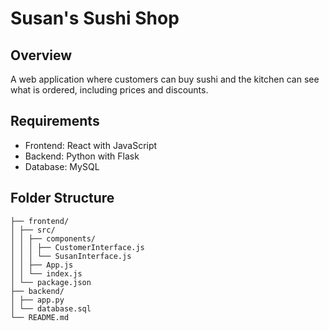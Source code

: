 # Susan's Sushi Shop

## Overview
A web application where customers can buy sushi and the kitchen can see what is ordered, including prices and discounts.

## Requirements
- Frontend: React with JavaScript
- Backend: Python with Flask
- Database: MySQL

## Folder Structure
```susan-sushi-shop/
├── frontend/
│ ├── src/
│ │ ├── components/
│ │ │ ├── CustomerInterface.js
│ │ │ └── SusanInterface.js
│ │ ├── App.js
│ │ └── index.js
│ └── package.json
├── backend/
│ ├── app.py
│ └── database.sql
└── README.md
